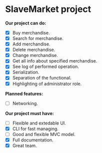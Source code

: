 # SlaveMarket project
**Our project can do:**
- [x] Buy merchandise.
- [x] Search for merchandise.
- [x] Add merchandise.
- [x] Delete merchandise.
- [x] Change merchandise.
- [x] Get all info about specified merchandise.
- [x] See log of performed operation.
- [x] Serialization.
- [x] Separation of the functional.
- [x] Highlighting of administrator role.

**Planned features:**
- [ ] Networking.

**Our project must have:**
- [ ] Flexible and extedable UI.
- [x] CLI for fast managing.
- [ ] Good and flexible MVC model.
- [x] Full documentation.
- [x] Great team.
